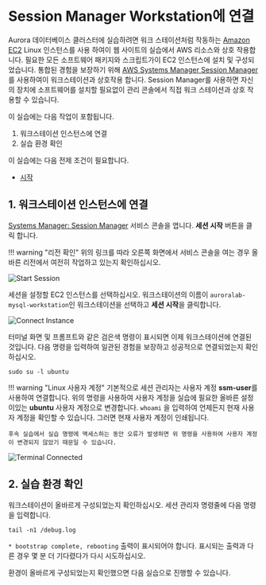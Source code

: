 # Session Manager Workstation에 연결

Aurora 데이터베이스 클러스터에 실습하려면 워크 스테이션처럼 작동하는  <a href="https://aws.amazon.com/ec2/" target="_blank">Amazon EC2</a> Linux 인스턴스를 사용 하여이 웹 사이트의 실습에서 AWS 리소스와 상호 작용합니다. 필요한 모든 소프트웨어 패키지와 스크립트가이 EC2 인스턴스에 설치 및 구성되었습니다. 통합된 경험을 보장하기 위해 <a href="https://docs.aws.amazon.com/systems-manager/latest/userguide/session-manager.html" target="_blank">AWS Systems Manager Session Manager</a>를 사용하여이 워크스테이션과 상호작용 합니다. Session Manager를 사용하면 자신의 장치에 소프트웨어를 설치할 필요없이 관리 콘솔에서 직접 워크 스테이션과 상호 작용할 수 있습니다.

이 실습에는 다음 작업이 포함됩니다.

1. 워크스테이션 인스턴스에 연결
2. 실습 환경 확인

이 실습에는 다음 전제 조건이 필요합니다.

* [시작](/prereqs/environment/)

## 1. 워크스테이션 인스턴스에 연결

<a href="https://console.aws.amazon.com/systems-manager/session-manager" target="_blank">Systems Manager: Session Manager</a> 서비스 콘솔을 엽니다. **세션 시작** 버튼을 클릭 합니다.

!!! warning "리전 확인"
    위의 링크를 따라 오른쪽 화면에서 서비스 콘솔을 여는 경우 올바른 리전에서 여전히 작업하고 있는지 확인하십시오.

<span class="image">![Start Session](1-start-session.png?raw=true)</span>

세션을 설정할 EC2 인스턴스를 선택하십시오. 워크스테이션의 이름이 `auroralab-mysql-workstation`인 워크스테이션을 선택하고 **세션 시작**을 클릭합니다.


<span class="image">![Connect Instance](1-connect-session.png?raw=true)</span>

터미널 화면 및 프롬프트와 같은 검은색 명령이 표시되면 이제 워크스테이션에 연결된 것입니다. 다음 명령을 입력하여 일관된 경험을 보장하고 성공적으로 연결되었는지 확인하십시오.


```shell
sudo su -l ubuntu
```

!!! warning "Linux 사용자 계정"
    기본적으로 세션 관리자는 사용자 계정 **ssm-user**를 사용하여 연결합니다. 위의 명령을 사용하여 사용자 계정을 실습에 필요한 올바른 설정이있는 **ubuntu** 사용자 계정으로 변경합니다. ```whoami``` 을 입력하여 언제든지 현재 사용자 계정을 확인할 수 있습니다. 그러면 현재 사용자 계정이 인쇄됩니다.

	후속 실습에서 실습 명령에 액세스하는 동안 오류가 발생하면 위 명령을 사용하여 사용자 계정이 변경되지 않았기 때문일 수 있습니다.


<span class="image">![Terminal Connected](1-terminal-sudo.png?raw=true)</span>

## 2. 실습 환경 확인

워크스테이션이 올바르게 구성되었는지 확인하십시오. 세션 관리자 명령줄에 다음 명령을 입력합니다.


```shell
tail -n1 /debug.log
```

`* bootstrap complete, rebooting` 출력이 표시되어야 합니다. 표시되는 출력과 다른 경우 몇 분 더 기다렸다가 다시 시도하십시오.

환경이 올바르게 구성되었는지 확인했으면 다음 실습으로 진행할 수 있습니다.

